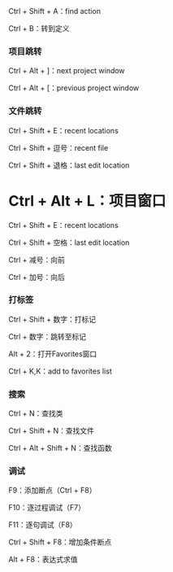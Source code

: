 Ctrl + Shift + A：find action

Ctrl + B：转到定义

### 项目跳转

Ctrl + Alt + ]：next project window

Ctrl + Alt + [：previous project window

### 文件跳转

Ctrl + Shift + E：recent locations

Ctrl + Shift + 逗号：recent file

Ctrl + Shift + 退格：last edit location

Ctrl + Alt + L：项目窗口
=======
Ctrl + Shift + E：recent locations

Ctrl + Shift + 空格：last edit location

Ctrl + 减号：向前

Ctrl + 加号：向后

### 打标签

Ctrl + Shift + 数字：打标记

Ctrl + 数字：跳转至标记

Alt + 2：打开Favorites窗口

Ctrl + K,K：add to favorites list

### 搜索

Ctrl + N：查找类

Ctrl + Shift + N：查找文件

Ctrl + Alt + Shift + N：查找函数

### 调试

F9：添加断点（Ctrl + F8）

F10：逐过程调试（F7）

F11：逐句调试（F8）

Ctrl + Shift + F8：增加条件断点

Alt + F8：表达式求值
